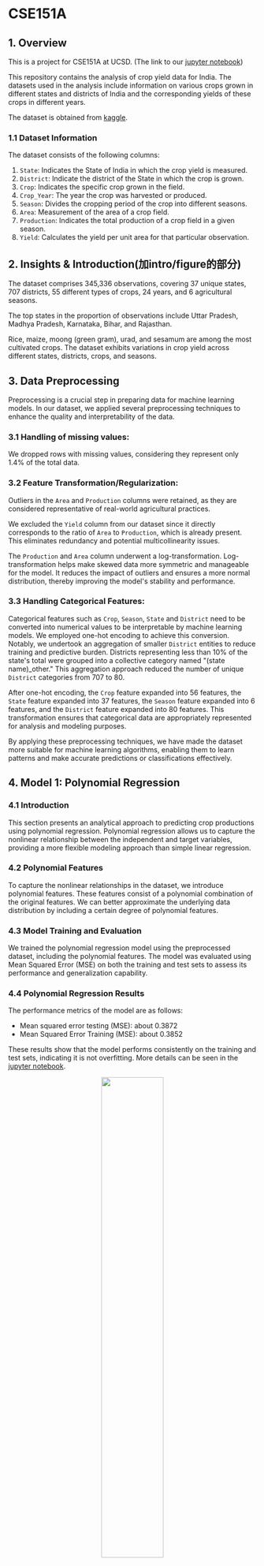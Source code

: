 # CSE151A
## 1. Overview
This is a project for CSE151A at UCSD. (The link to our <a href="https://github.com/xgui17/CSE151A/blob/main/Model%203%20and%20Final%20Submission.ipynb">jupyter notebook</a>)

This repository contains the analysis of crop yield data for India. The datasets used in the analysis include information on various crops grown in different states and districts of India and the corresponding yields of these crops in different years.

The dataset is obtained from <a href=https://www.kaggle.com/datasets/zsinghrahulk/india-crop-yield/data>kaggle</a>.

### 1.1 Dataset Information
The dataset consists of the following columns:

  1. `State`: Indicates the State of India in which the crop yield is measured.
  2. `District`: Indicate the district of the State in which the crop is grown.
  3. `Crop`: Indicates the specific crop grown in the field. 
  4. `Crop_Year`: The year the crop was harvested or produced. 
  5. `Season`: Divides the cropping period of the crop into different seasons. 
  6. `Area`: Measurement of the area of a crop field. 
  7. `Production`: Indicates the total production of a crop field in a given season. 
  8. `Yield`: Calculates the yield per unit area for that particular observation.

## 2. Insights & Introduction(加intro/figure的部分)

The dataset comprises 345,336 observations, covering 37 unique states, 707 districts, 55 different types of crops, 24 years, and 6 agricultural seasons.

The top states in the proportion of observations include Uttar Pradesh, Madhya Pradesh, Karnataka, Bihar, and Rajasthan.

Rice, maize, moong (green gram), urad, and sesamum are among the most cultivated crops.
The dataset exhibits variations in crop yield across different states, districts, crops, and seasons.

## 3. Data Preprocessing
Preprocessing is a crucial step in preparing data for machine learning models. In our dataset, we applied several preprocessing techniques to enhance the quality and interpretability of the data.

### 3.1 Handling of missing values: 

We dropped rows with missing values, considering they represent only 1.4% of the total data.

### 3.2 Feature Transformation/Regularization:

Outliers in the `Area` and `Production` columns were retained, as they are considered representative of real-world agricultural practices.

We excluded the `Yield` column from our dataset since it directly corresponds to the ratio of `Area` to `Production`, which is already present. This eliminates redundancy and potential multicollinearity issues.

The `Production` and `Area` column underwent a log-transformation. Log-transformation helps make skewed data more symmetric and manageable for the model. It reduces the impact of outliers and ensures a more normal distribution, thereby improving the model's stability and performance.

### 3.3 Handling Categorical Features:

Categorical features such as `Crop`, `Season`, `State` and `District` need to be converted into numerical values to be interpretable by machine learning models. We employed one-hot encoding to achieve this conversion. Notably, we undertook an aggregation of smaller `District` entities to reduce training and predictive burden. Districts representing less than 10% of the state's total were grouped into a collective category named "(state name)_other." This aggregation approach reduced the number of unique `District` categories from 707 to 80.

After one-hot encoding, the `Crop` feature expanded into 56 features, the `State` feature expanded into 37 features, the `Season` feature expanded into 6 features, and the `District` feature expanded into 80 features. This transformation ensures that categorical data are appropriately represented for analysis and modeling purposes.

By applying these preprocessing techniques, we have made the dataset more suitable for machine learning algorithms, enabling them to learn patterns and make accurate predictions or classifications effectively.

## 4. Model 1: Polynomial Regression

### 4.1 Introduction
This section presents an analytical approach to predicting crop productions using polynomial regression. Polynomial regression allows us to capture the nonlinear relationship between the independent and target variables, providing a more flexible modeling approach than simple linear regression.

### 4.2 Polynomial Features
To capture the nonlinear relationships in the dataset, we introduce polynomial features. These features consist of a polynomial combination of the original features. We can better approximate the underlying data distribution by including a certain degree of polynomial features. 

### 4.3 Model Training and Evaluation
We trained the polynomial regression model using the preprocessed dataset, including the polynomial features. The model was evaluated using Mean Squared Error (MSE) on both the training and test sets to assess its performance and generalization capability.

### 4.4 Polynomial Regression Results
The performance metrics of the model are as follows:
- Mean squared error testing (MSE): about 0.3872
- Mean Squared Error Training (MSE): about 0.3852

These results show that the model performs consistently on the training and test sets, indicating it is not overfitting. More details can be seen in the <a href="https://github.com/xgui17/CSE151A/blob/main/Group%20Project%20Milestone%20%233.ipynb">jupyter notebook</a>.

<p align="center">
  <img src="assets/model1_actual_vs_pred.png" width="50%" height="50%">
</p>

<p align="center" style="font-size:85%">
  Figure 1: Actual vs. Predicted Production. It shows the alignment of our model's predictions with the actual `Production` values.
</p>

<p align="center">
  <img src="assets/model1_fitting_graph.png" width="50%" height="50%">
</p>

<p align="center" style="font-size:85%">
  Figure 2: the fitting graph. Our model with 2 interaction terms has improved performance compared to models with fewer interaction terms.
</p>


### 4.5 Conclusion for model 1
The polynomial regression model is the first step in our analysis, allowing us to capture nonlinear relationships and gain insight into the factors that affect crop production. We will further refine and improve the model, such as feature selection, regularization, and exploring other regression models to improve prediction accuracy and deepen our understanding of crop production dynamics.

### 4.6 Future models

In addition to the polynomial regression model discussed earlier, we are considering exploring two other models: dense layer neural networks and random forests.

#### Neural networks with dense layers
Neural networks are powerful models that capture the complexity of nonlinear relationships in data. By using dense layers, neural networks can automatically learn the interactions between features, thus reducing the need for manual feature engineering. This makes them ideal for datasets like ours, where traditional linear models or simple polynomials may not adequately capture underlying patterns. Neural network modeling is flexible and has the potential to improve prediction accuracy.

#### Random Forests
Random Forest is another model we plan to explore further. It is known for its robustness to overfitting and its ability to handle complex interactions between features. Random forests are particularly suitable for datasets with mixed feature types, as they can efficiently handle numeric and categorical variables. In addition, Random Forest can handle high dimensionality due to the single coding of categorical variables, which makes it an ideal candidate model for our dataset.

### 4.7 Evaluation of Data, Labels, and Loss Function

The similarity in performance metrics suggests that the data and labels were sufficiently represented by the training and test datasets. The consistent performance also implies that the data was properly cleaned and preprocessed, including the effective use of one-hot encoding for categorical variables, ensuring that no significant bias or noise was introduced. The choice of Mean Squared Error (MSE) as the loss function appears to have been appropriate for this regression task, as evidenced by the model's ability to generalize well from the training data to unseen data.

## 5. Model 2: Random Forest Regression

### 5.1 Introduction
In this section, we explore the application of Random Forest Regression as a modeling technique for crop production forecasting. Random forest regression is a powerful ensemble learning method capable of capturing complex relationships in data by combining multiple decision trees.

### 5.2 Model Training and Evaluation
We trained the random forest regression model using the first model's processed data and features. The dataset was split into training and test sets to facilitate model evaluation. The model is then fitted to the training data and used to make predictions on the test set.

### 5.3 Random Forest Results
The performance metrics of the model are as follows:
- Mean squared error Testing (MSE): about 0.7894
- Mean Squared Error Training (MSE): about 0.7853

This indicates that the test set has a slightly higher error than the training set, suggesting slight overfitting.

### 5.4 Hyperparameter Tuning
To optimize the performance of the model, we tuned the hyperparameters with 5-fold cross-validation using GridSearchCV. This involved exploring different combinations of hyperparameters, such as the number of estimators and the maximum depth of the tree, to determine the optimal configuration.

### 5.5 Hyperparameter Tuner Results
- Best Parameters: 'max_depth': 15, 'n_estimators': 200
- Best Model Mean Squared Error: 0.5588088610648668

<p align="center">
  <img src="assets/model2_fittingG.png" width="50%" height="50%">
</p>

<p align="center" style="font-size:85%">
  Figure 3: the fitting graph of Model 2. Our model after Hyperparameter Tuning has improved performance.
</p>

### 5.6 Conclusion for model 2
The random forest regression model initially exhibited a degree of overfitting, which was reflected in the higher MSE on the test set than on the training set. However, by tuning the hyperparameters, we significantly improved the performance of the model, thereby reducing the MSE on both the training and test sets.

The random forest regression model showed better performance after hyperparameter tuning than the polynomial regression model. Despite encountering runtime issues due to the model's computational complexity, we optimized the model's performance through effective hyperparameter tuning techniques.

To further enhance the random forest regression model, we can explore the dimensionality reduction technique and try to use the ensemble approach to improve the prediction accuracy while solving the runtime limitation problem. In conclusion, the random forest regression model shows better prediction of crop yields. 

### 5.7 Next Model Plan
We plan to use Neural Networks as our next model. Neural networks are good at modeling complex, non-linear relationships between features, which might not be effectively captured by polynomial regression or even random forests, as used in our first two models. Production can be influenced by intricate interactions between various factors, such as area, season, and so on. A neural network's ability to capture these non-linearities could lead to better predictive performance. Additionally, after one-hot encoding of categorical variables, our datasets become high-dimensional. Neural networks are adept at handling high-dimensional data and automatically learning feature representations that are most relevant for prediction, potentially leading to more accurate predictions.

## 6. Model 3: Neural Net

### 6.1 Introduction
In this section, we employ a neural network with dense layers to predict crop production. By analyzing patterns in crop data, we aim to develop a model that can forecast production with high accuracy. Initial models were simplistic, setting the stage for more advanced neural networks and hyperparameter tuning to refine predictions.

### 6.2 Model Training and Evaluation
The model training involved preparing the dataset, defining the architecture with dense layers, and selecting activation functions and optimizers. The use of Keras Tuner facilitated the fine-tuning of hyperparameters. We employed techniques like k-fold cross-validation to ensure that the model's performance was robust across different subsets of data.

### 6.3 Baseline Neural Network
We established a baseline performance for our dataset using a simple neural network model, with parameters selected randomly. We used: three dense layers each featuring 16 neurons utilizing sigmoid activation, and a final output layer tailored for regression. It was compiled with the SGD optimizer, set at a learning rate of 0.1, and trained over 10 epochs with a batch size of 10.

The training process concluded with the baseline model achieving a training MSE of 0.30139625 and a testing MSE of 0.31464802. The close proximity of training and testing errors suggests a well-generalizing model from the outset, underscoring the potential of neural networks in our dataset's context.

### 6.4 Hyperparameter Tuner Results
The trained neural network, optimized through random search and early stopping, demonstrated a high level of accuracy. The hyperparameter tuning concluded with an optimal set of parameters, including:
- Learning rate: 0.001
- Number of nodes per layer: 32
- Activation Function: ReLU activation function
- Optimizer: Adam optimizer

And we got the result:
- Mean squared error Testing (MSE): about 0.202
- Mean Squared Error Training (MSE): about 0.193

<p align="center">
  <img src="assets/model3_fitting_graph.png" width="50%" height="50%">
</p>

<p align="center" style="font-size:85%">
  Figure 4: the fitting graph of Model 3. The performance of our model has improved as number of epochs increases.
</p>

### 6.5 Conclusion for model 3
The model significantly improved the predictive accuracy for crop production compared to initial versions. The success of the model was further confirmed through k-fold cross-validation, ensuring consistent performance across various data segments and bolstering confidence in the model's generalizability. This suggests not only a high level of accuracy but also an ability to adapt to new, unseen data, thereby avoiding common issues such as overfitting and underfitting. 

Future improvements for enhancing model performance include data augmentation, advanced feature engineering, and exploring ensemble methods or more sophisticated neural network architectures. Additionally, integrating external datasets could further improve predictions, making the model an even more powerful tool for agricultural planning and forecasting. These steps will aim to solidify the model's applicability in real-world scenarios, ensuring it can serve as a reliable decision-support tool in agricultural production systems.

## 7. Methods
### 7.1 Data Exploration
- **Observation Count (`shape[0]`)**: Identifies the total number of observations in the dataset.
- **Column Examination (manual categorization)**: Columns classified into categorical and numerical groups.
- **Missing Data Analysis (`isna().sum()/shape[0]`)**: Detects missing values in the dataset.
- **Data Distribution (`describe()`)**: Understands the distribution of numerical variables.
- **Uniqueness Analysis (`nunique()`)**: Checks the number of unique values in each column.
- **Value Counts for Categorical Data (`value_counts(normalize=True)[:5]`)**: Provides a deeper understanding of categorical variables.
- **Outlier Identification**: Identifies outliers in each column.

### 7.2 Preprocessing
- **Addressing Missing Values**: Eliminates rows containing missing values.
- **Addressing Outliers**: Recognizes the potential influence of outliers, especially in the `Area` and `Production` columns.
- **Drop Unused Column**: `Yield` column excluded to mitigate multicollinearity risks and enhance interpretability.
- **Log Transformation**: Addresses skewness in the data, improving predictive model performance.
- **One-hot Encode**: Helps in better learning from categorical columns.
- **Aggregation**: Simplifies specific columns to prepare the dataset for deeper analysis.

### 7.3 Model 1 - Polynomial Regression
- **Polynomial Regression**: Captures complex, nonlinear dynamics in agricultural productions.
- **Baseline Linear Regression**: Establishes a baseline for comparison with more complex models.
- **Feature Extension**: Introduces higher-degree combinations of existing variables to reflect the complexity of agricultural production.
- **MSE Metric**: Facilitates a comprehensive assessment of model accuracy and generalizability.
- **Comparative Analysis**: Between baseline linear regression and polynomial regression with an interactive term to evaluate polynomial model's efficacy.

### 7.4 Model 2 - Random Forest Regressor
- **Random Forest Regressor**: Utilizes ensemble learning with multiple decision trees for accurate and robust predictions.
- **Baseline Model**: Training and testing split to evaluate the predictive capabilities and generalizability of the model.
- **Hyperparameter Tuner**: Systematic search over a parameter grid to minimize prediction error.
- **MSE Metric**: Used to capture the predictive accuracy of the model.

### 7.5 Model 3 - Neural Network with Dense Layers
- **Neural Network**: Models complex patterns using a sophisticated approach for better predictions.
- **Baseline**: Utilizes three dense layers with sigmoid activation and a final output layer for regression, trained with SGD optimizer.
- **Hyperparameter Tuner**: Employs Keras Tuner to find the optimal model configuration.
- **K-fold Cross-Validation**: Evaluates model performance across different dataset segments for a comprehensive view.
- **MSE Metric**: Aligns with previous models to measure predictive accuracy.

## 8. Results
### 8.1 Data Exploration
- **Observation Count (`shape[0]`)**: The dataset comprises 345,336 observations.
- **Column Examination**: Five categorical columns (`State`, `District`, `Crop`, `Crop_Year`, `Season`) and three numerical columns (`Area`, `Production`, `Yield`).
- **Missing Data Analysis**: Detected missing values, leading to considerations about retention or removal.
- **Data Distribution**: Analysis allows identification of variable spread and central tendencies.
- **Uniqueness Analysis**: Identified 37 unique states, 707 districts, 55 crops, 24 crop years, and 6 seasons.
- **Value Counts for Categorical Data**: Top five values in each categorical column analyzed, with Uttar Pradesh as the most frequent state, highlighting its agricultural significance.
- **Outlier Identification**: Outliers in `Area` and `Production` were deemed reasonable within the agricultural context and retained.

### 8.2 Preprocessing
- **Addressing Missing Values**: Rows with missing values were removed, affecting only 1.4% of the dataset.
- **Addressing Outliers**: Outliers in `Area` and `Production` columns were retained, considered true representations of agricultural data variability.
- **Drop Unused Column**: The `Yield` column was dropped, being redundant as its values can be derived from `Area` and `Production`.
- **Log Transformation**: Applied to normalize distributions and improve predictive model performance.
- **One-hot Encode**: Converted categorical columns into numerical formats for effective learning.
- **Aggregation**: Simplified the `District` category by aggregating less represented districts into an `Other` category for each state.

### 8.3 Model 1 - Polynomial Regression
- **Polynomial Regression**: Captured nonlinear relationships to illuminate factors affecting crop production.
- **Feature Extension**: Creation of interactive polynomial features, such as `Season`*`Crop` and `Crop_year`*`Season`, enhanced model sophistication.
- **MSE Metric**: Test MSE of 0.3872 and Train MSE of 0.3852.
- **Comparative Analysis**: Balanced approach to avoid underfitting or overfitting.

### 8.4 Model 2 - Random Forest Regressor
- **Random Forest Regressor**: Trained on processed data and features, with the model evaluated on split training and test sets.
- **Baseline Model**: Achieved Test MSE of 0.7894 and Train MSE of 0.7853.
- **Hyperparameter Tuner**: Best parameters found were max_depth of 15 and n_estimators of 200.
- **MSE Metric**: Best model MSE of 0.5588.

### 8.5 Model 3 - Neural Network with Dense Layers
- **Neural Network**: Prepared dataset and defined architecture with dense layers, activation functions, and optimizers.
- **Baseline**: Achieved Train MSE of 0.3014 and Test MSE of 0.3146.
- **Hyperparameter Tuner**: Optimal parameters included a learning rate of 0.001, 32 nodes per layer, ReLU activation function, and Adam optimizer.
- **K-fold Cross-Validation**: Ensured model robustness and no overfitting.
- **MSE Metric**: Test MSE of 0.202 and Train MSE of 0.193.

<p align="center">
  <img src="assets/image.png" width="50%" height="50%">
</p>

<p align="center" style="font-size:85%">
  Figure 5: MSE by Model Type
</p>

## Discussion

## Conclusion

## Collaboration section
